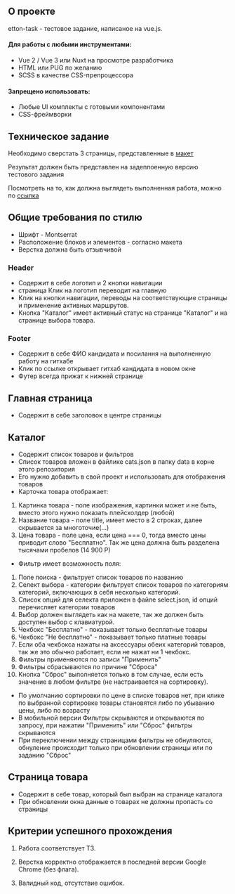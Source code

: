 
## О проекте

etton-task - тестовое задание, написаное на vue.js.

####  Для работы с любыми инструментами:
- Vue 2 / Vue 3 или Nuxt на просмотре разработчика
- HTML или PUG по желанию
- SCSS в качестве CSS-препроцессора

####  Запрещено использовать:
- Любые UI комплекты с готовыми компонентами
- CSS-фреймворки

##  Техническое задание

Необходимо сверстать 3 страницы, представленные в
[ макет ](https://www.figma.com/file/pj92WWkh8aCpMhJwbrHuBK/test-etton-01)

Результат должен быть представлен на задеплоенную версию тестового задания

Посмотреть на то, как должна выглядеть выполненная работа, можно по
[ ссылка ](https://youtu.be/rpY7dIrBuFw)

##  Общие требования по стилю

- Шрифт - Montserrat
- Расположение блоков и элементов - согласно макета
- Верстка должна быть отзывчивой

### Header

- Содержит в себе логотип и 2 кнопки навигации
- страница Клик на логотип переводит на главную
- Клик на кнопки навигации, переводы на соответствующие страницы и применение активных маршрутов.
- Кнопка "Каталог" имеет активный статус на странице "Каталог" и на странице выбора товара.

###  Footer

- Содержит в себе ФИО кандидата и посилання на выполненную работу на гитхабе
- Клик по ссылке открывает гитхаб кандидата в новом окне
- Футер всегда прижат к нижней странице

##  Главная страница

- Содержит в себе заголовок в центре страницы

##  Каталог

- Содержит список товаров и фильтров
- Список товаров вложен в файлике cats.json в папку data в корне этого репозитория
- Его нужно добавить в свой проект и использовать для отображения товаров
- Карточка товара отображает:

1. Картинка товара - поле изображения, картинки может и не быть, вместо этого нужно показать плейсхолдер (любой)
2. Название товара - поле title, имеет место в 2 строках, далее скрывается за многоточие(...)
3. Цена товара - поле цена, если цена === 0, тогда вместо цены приводит слово "Бесплатно". Так же цена должна быть разделена тысячами пробелов (14 900 Р)

- Фильтр имеет возможность поля:
1. Поле поиска - фильтрует список товаров по названию
2. Селект выбора - категории фильтрует список товаров по категориям категорий, включающих в себя несколько категорий.
3. Список опций для селекта приложен в файле select.json, id опций перечисляет категории товаров
4. Выбор должен выглядеть как на макете, так же должен быть доступен выбор с клавиатурой.
5. Чекбокс "Бесплатно" - показывает только бесплатные товары
6. Чекбокс "Не бесплатно" - показывает только платные товары
7. Если оба чекбокса нажаты на аксессуары обеих категорий товаров, так же это обычно работает, если не нажат ни 1 чекбокс.
8. Фильтры применяются по записи "Применить"
9. Фильтры сбрасываются по причине "Сброса"
10. Кнопка "Сброс" выполняется только в том случае, если есть значение в любом фильтре (не настраивается на сортировку).

- По умолчанию сортировки по цене в списке товаров нет, при клике по выбранной сортировке товары становятся либо по убыванию цены, либо по возрасту
- В мобильной версии Фильтры скрываются и открываются по запросу, при нажатии "Применить" или "Сброс" фильтры скрываются
- При переключении между страницами фильтры не обнуляются, обнуление происходит только при обновлении страницы или по заданию "Сброс"

##  Страница товара

- Содержит в себе товар, который был выбран на странице каталога
- При обновлении окна данные о товарах не должны пропасть со страницы

##  Критерии успешного прохождения

1) Работа соответствует ТЗ.

2) Верстка корректно отображается в последней версии Google Chrome (без флага).

3)  Валидный код, отсутствие ошибок.

